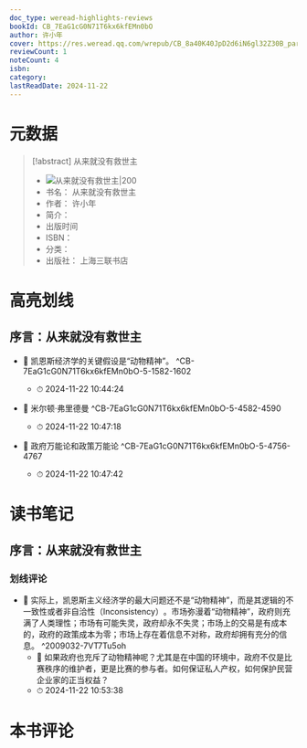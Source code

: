 ```yaml
---
doc_type: weread-highlights-reviews
bookId: CB_7EaG1cG0N71T6kx6kfEMn0bO
author: 许小年
cover: https://res.weread.qq.com/wrepub/CB_8a40K40JpD2d6iN6gl32Z30B_parsecover
reviewCount: 1
noteCount: 4
isbn: 
category: 
lastReadDate: 2024-11-22
---
```

# 元数据
> [!abstract] 从来就没有救世主
> - ![ 从来就没有救世主|200](https://res.weread.qq.com/wrepub/CB_8a40K40JpD2d6iN6gl32Z30B_parsecover)
> - 书名： 从来就没有救世主
> - 作者： 许小年
> - 简介： 
> - 出版时间 
> - ISBN： 
> - 分类： 
> - 出版社： 上海三联书店

# 高亮划线

## 序言：从来就没有救世主


- 📌 凯恩斯经济学的关键假设是“动物精神”​。 ^CB-7EaG1cG0N71T6kx6kfEMn0bO-5-1582-1602
    - ⏱ 2024-11-22 10:44:24 

- 📌 米尔顿·弗里德曼 ^CB-7EaG1cG0N71T6kx6kfEMn0bO-5-4582-4590
    - ⏱ 2024-11-22 10:47:18 

- 📌 政府万能论和政策万能论 ^CB-7EaG1cG0N71T6kx6kfEMn0bO-5-4756-4767
    - ⏱ 2024-11-22 10:47:42 
 
# 读书笔记

## 序言：从来就没有救世主

### 划线评论
- 📌 实际上，凯恩斯主义经济学的最大问题还不是“动物精神”​，而是其逻辑的不一致性或者非自洽性（Inconsistency）​。市场弥漫着“动物精神”​，政府则充满了人类理性；市场有可能失灵，政府却永不失灵；市场上的交易是有成本的，政府的政策成本为零；市场上存在着信息不对称，政府却拥有充分的信息。  ^2009032-7VT7Tu5oh
    - 💭 如果政府也充斥了动物精神呢？尤其是在中国的环境中，政府不仅是比赛秩序的维护者，更是比赛的参与者。如何保证私人产权，如何保护民营企业家的正当权益？
    - ⏱ 2024-11-22 10:53:38
   
# 本书评论
